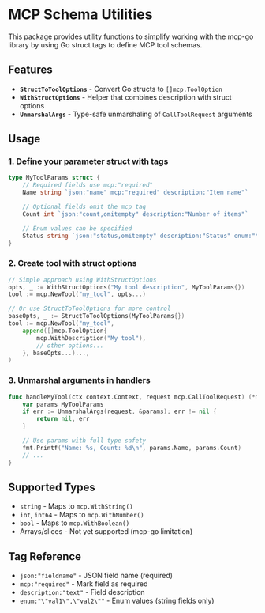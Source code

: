 # MCP Schema Utilities

This package provides utility functions to simplify working with the mcp-go library by using Go struct tags to define
MCP tool schemas.

## Features

- **`StructToToolOptions`** - Convert Go structs to `[]mcp.ToolOption`
- **`WithStructOptions`** - Helper that combines description with struct options
- **`UnmarshalArgs`** - Type-safe unmarshaling of `CallToolRequest` arguments

## Usage

### 1. Define your parameter struct with tags

```go
type MyToolParams struct {
    // Required fields use mcp:"required"
    Name string `json:"name" mcp:"required" description:"Item name"`

    // Optional fields omit the mcp tag
    Count int `json:"count,omitempty" description:"Number of items"`

    // Enum values can be specified
    Status string `json:"status,omitempty" description:"Status" enum:"\"active\",\"inactive\""`
}
```

### 2. Create tool with struct options

```go
// Simple approach using WithStructOptions
opts, _ := WithStructOptions("My tool description", MyToolParams{})
tool := mcp.NewTool("my_tool", opts...)

// Or use StructToToolOptions for more control
baseOpts, _ := StructToToolOptions(MyToolParams{})
tool := mcp.NewTool("my_tool",
    append([]mcp.ToolOption{
        mcp.WithDescription("My tool"),
        // other options...
    }, baseOpts...)...,
)
```

### 3. Unmarshal arguments in handlers

```go
func handleMyTool(ctx context.Context, request mcp.CallToolRequest) (*mcp.CallToolResult, error) {
    var params MyToolParams
    if err := UnmarshalArgs(request, &params); err != nil {
        return nil, err
    }

    // Use params with full type safety
    fmt.Printf("Name: %s, Count: %d\n", params.Name, params.Count)
    // ...
}
```

## Supported Types

- `string` - Maps to `mcp.WithString()`
- `int`, `int64` - Maps to `mcp.WithNumber()`
- `bool` - Maps to `mcp.WithBoolean()`
- Arrays/slices - Not yet supported (mcp-go limitation)

## Tag Reference

- `json:"fieldname"` - JSON field name (required)
- `mcp:"required"` - Mark field as required
- `description:"text"` - Field description
- `enum:"\"val1\",\"val2\""` - Enum values (string fields only)
